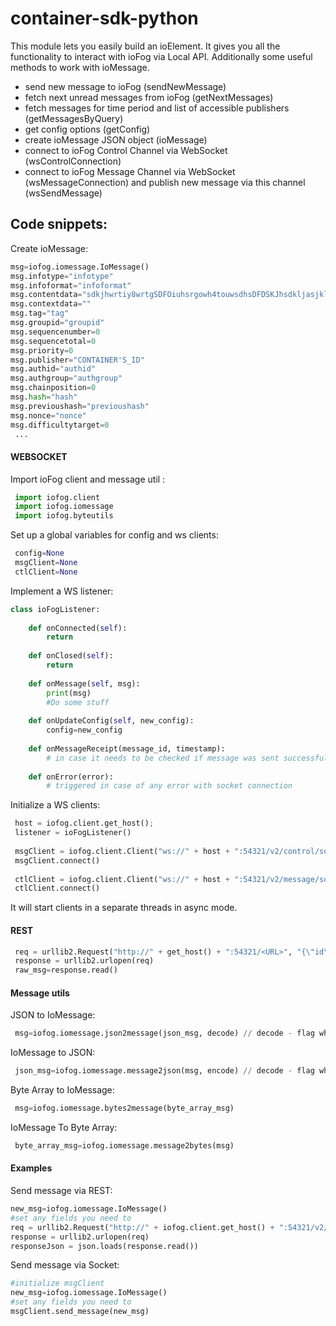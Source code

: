 # container-sdk-python

This module lets you easily build an ioElement. It gives you all the functionality to interact with ioFog via Local API. Additionally some useful methods to work with ioMessage.

 - send new message to ioFog (sendNewMessage)
 - fetch next unread messages from ioFog (getNextMessages)
 - fetch messages for time period and list of accessible publishers (getMessagesByQuery)
 - get config options (getConfig)
 - create ioMessage JSON object (ioMessage)
 - connect to ioFog Control Channel via WebSocket (wsControlConnection)
 - connect to ioFog Message Channel via WebSocket (wsMessageConnection) and publish new message via this channel (wsSendMessage)

## Code snippets: 
Create ioMessage: 
```python
msg=iofog.iomessage.IoMessage()
msg.infotype="infotype"
msg.infoformat="infoformat"
msg.contentdata="sdkjhwrtiy8wrtgSDFOiuhsrgowh4touwsdhsDFDSKJhsdkljasjklweklfjwhefiauhw98p328946982weiusfhsdkufhaskldjfslkjdhfalsjdf=serg4towhr"
msg.contextdata=""
msg.tag="tag"
msg.groupid="groupid"
msg.sequencenumber=0
msg.sequencetotal=0
msg.priority=0
msg.publisher="CONTAINER'S_ID"
msg.authid="authid"
msg.authgroup="authgroup"
msg.chainposition=0
msg.hash="hash"
msg.previoushash="previoushash"
msg.nonce="nonce"
msg.difficultytarget=0
 ...
```

#### WEBSOCKET
Import ioFog client and message util :
```python
 import iofog.client
 import iofog.iomessage
 import iofog.byteutils
```
Set up a global variables for config and ws clients:
```python
 config=None
 msgClient=None
 ctlClient=None
```
Implement a WS listener:
```python
class ioFogListener:
 
    def onConnected(self):
        return
 
    def onClosed(self):
        return
 
    def onMessage(self, msg):
        print(msg)
        #Do some stuff
 
    def onUpdateConfig(self, new_config):
        config=new_config
        
    def onMessageReceipt(message_id, timestamp):
        # in case it needs to be checked if message was sent successfully to ioFog via data socket
        
    def onError(error):
        # triggered in case of any error with socket connection
```
Initialize a WS clients:
```python
 host = iofog.client.get_host();
 listener = ioFogListener()
 
 msgClient = iofog.client.Client("ws://" + host + ":54321/v2/control/socket/id/" + CONTAINER_ID, listener, CONTAINER_ID)
 msgClient.connect()
 
 ctlClient = iofog.client.Client("ws://" + host + ":54321/v2/message/socket/id/" + CONTAINER_ID, listener, CONTAINER_ID)
 ctlClient.connect()
```
It will start clients in a separate threads in async mode.

#### REST
```python
 req = urllib2.Request("http://" + get_host() + ":54321/<URL>", "{\"id\":\"" + container_id + "\"}", {'Content-Type': 'application/json'})
 response = urllib2.urlopen(req)
 raw_msg=response.read()
```
#### Message utils
JSON to IoMessage:
```python
 msg=iofog.iomessage.json2message(json_msg, decode) // decode - flag which indicates if context and content data need to be decoded from base64 format
```
IoMessage to JSON:
```python
 json_msg=iofog.iomessage.message2json(msg, encode) // decode - flag which indicates if context and content data need to be encoded to base64 format
```
Byte Array to IoMessage:
```python
 msg=iofog.iomessage.bytes2message(byte_array_msg)
```
IoMessage To Byte Array:
```python
 byte_array_msg=iofog.iomessage.message2bytes(msg)
```
#### Examples
Send message via REST:
```python
new_msg=iofog.iomessage.IoMessage()
#set any fields you need to
req = urllib2.Request("http://" + iofog.client.get_host() + ":54321/v2/messages/new", data=iofog.iomessage.message2json(new_msg, True), headers={"content-Type": "application/json"})
response = urllib2.urlopen(req)
responseJson = json.loads(response.read())
```
Send message via Socket:
```python
#initialize msgClient
new_msg=iofog.iomessage.IoMessage()
#set any fields you need to
msgClient.send_message(new_msg)
```
